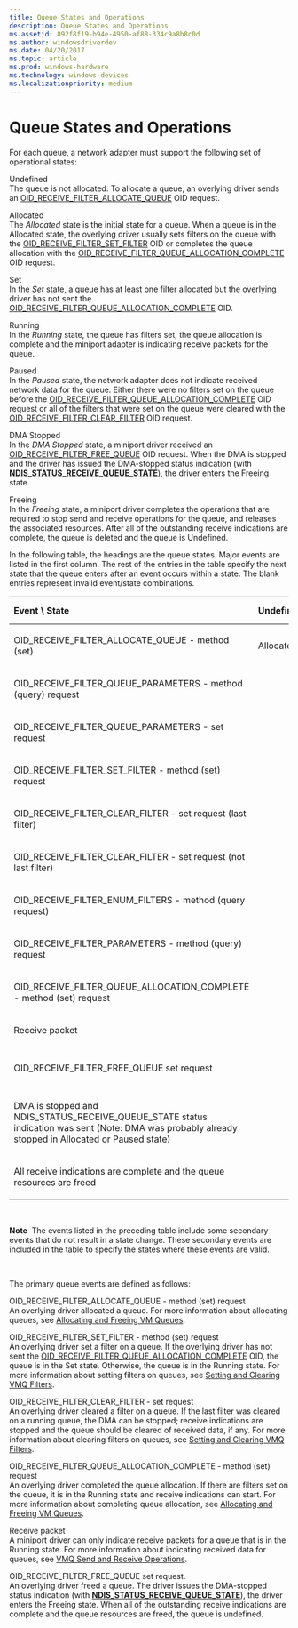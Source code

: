 ```yaml
---
title: Queue States and Operations
description: Queue States and Operations
ms.assetid: 892f8f19-b94e-4950-af88-334c9a8b8c0d
ms.author: windowsdriverdev
ms.date: 04/20/2017
ms.topic: article
ms.prod: windows-hardware
ms.technology: windows-devices
ms.localizationpriority: medium
---
```


# Queue States and Operations





For each queue, a network adapter must support the following set of operational states:

<a href="" id="undefined"></a>Undefined  
The queue is not allocated. To allocate a queue, an overlying driver sends an [OID\_RECEIVE\_FILTER\_ALLOCATE\_QUEUE](https://msdn.microsoft.com/library/windows/hardware/ff569784) OID request.

<a href="" id="allocated"></a>Allocated  
The *Allocated* state is the initial state for a queue. When a queue is in the Allocated state, the overlying driver usually sets filters on the queue with the [OID\_RECEIVE\_FILTER\_SET\_FILTER](https://msdn.microsoft.com/library/windows/hardware/ff569795) OID or completes the queue allocation with the [OID\_RECEIVE\_FILTER\_QUEUE\_ALLOCATION\_COMPLETE](https://msdn.microsoft.com/library/windows/hardware/ff569793) OID request.

<a href="" id="set"></a>Set  
In the *Set* state, a queue has at least one filter allocated but the overlying driver has not sent the [OID\_RECEIVE\_FILTER\_QUEUE\_ALLOCATION\_COMPLETE](https://msdn.microsoft.com/library/windows/hardware/ff569793) OID.

<a href="" id="running"></a>Running  
In the *Running* state, the queue has filters set, the queue allocation is complete and the miniport adapter is indicating receive packets for the queue.

<a href="" id="paused"></a>Paused  
In the *Paused* state, the network adapter does not indicate received network data for the queue. Either there were no filters set on the queue before the [OID\_RECEIVE\_FILTER\_QUEUE\_ALLOCATION\_COMPLETE](https://msdn.microsoft.com/library/windows/hardware/ff569793) OID request or all of the filters that were set on the queue were cleared with the [OID\_RECEIVE\_FILTER\_CLEAR\_FILTER](https://msdn.microsoft.com/library/windows/hardware/ff569785) OID request.

<a href="" id="dma-stopped"></a>DMA Stopped  
In the *DMA Stopped* state, a miniport driver received an [OID\_RECEIVE\_FILTER\_FREE\_QUEUE](https://msdn.microsoft.com/library/windows/hardware/ff569789) OID request. When the DMA is stopped and the driver has issued the DMA-stopped status indication (with [**NDIS\_STATUS\_RECEIVE\_QUEUE\_STATE**](https://msdn.microsoft.com/library/windows/hardware/ff567417)), the driver enters the Freeing state.

<a href="" id="freeing"></a>Freeing  
In the *Freeing* state, a miniport driver completes the operations that are required to stop send and receive operations for the queue, and releases the associated resources. After all of the outstanding receive indications are complete, the queue is deleted and the queue is Undefined.

In the following table, the headings are the queue states. Major events are listed in the first column. The rest of the entries in the table specify the next state that the queue enters after an event occurs within a state. The blank entries represent invalid event/state combinations.

<table>
<colgroup>
<col width="12%" />
<col width="12%" />
<col width="12%" />
<col width="12%" />
<col width="12%" />
<col width="12%" />
<col width="12%" />
<col width="12%" />
</colgroup>
<thead>
<tr class="header">
<th align="left">Event \ State</th>
<th align="left">Undefined</th>
<th align="left">Allocated</th>
<th align="left">Set</th>
<th align="left">Running</th>
<th align="left">Paused</th>
<th align="left">Stop DMA</th>
<th align="left">Freeing</th>
</tr>
</thead>
<tbody>
<tr class="odd">
<td align="left"><p>OID_RECEIVE_FILTER_ALLOCATE_QUEUE - method (set)</p></td>
<td align="left"><p>Allocated</p></td>
<td align="left"></td>
<td align="left"></td>
<td align="left"></td>
<td align="left"></td>
<td align="left"></td>
<td align="left"></td>
</tr>
<tr class="even">
<td align="left"><p>OID_RECEIVE_FILTER_QUEUE_PARAMETERS - method (query) request</p></td>
<td align="left"></td>
<td align="left"><p>Allocated</p></td>
<td align="left"><p>Set</p></td>
<td align="left"><p>Running</p></td>
<td align="left"><p>Paused</p></td>
<td align="left"></td>
<td align="left"></td>
</tr>
<tr class="odd">
<td align="left"><p>OID_RECEIVE_FILTER_QUEUE_PARAMETERS - set request</p></td>
<td align="left"></td>
<td align="left"><p>Allocated</p></td>
<td align="left"><p>Set</p></td>
<td align="left"><p>Running</p></td>
<td align="left"><p>Paused</p></td>
<td align="left"></td>
<td align="left"></td>
</tr>
<tr class="even">
<td align="left"><p>OID_RECEIVE_FILTER_SET_FILTER - method (set) request</p></td>
<td align="left"></td>
<td align="left"><p>Set</p></td>
<td align="left"><p>Set</p></td>
<td align="left"><p>Running</p></td>
<td align="left"><p>Running</p></td>
<td align="left"></td>
<td align="left"></td>
</tr>
<tr class="odd">
<td align="left"><p>OID_RECEIVE_FILTER_CLEAR_FILTER - set request (last filter)</p></td>
<td align="left"></td>
<td align="left"></td>
<td align="left"><p>Allocated</p></td>
<td align="left"><p>Paused</p></td>
<td align="left"></td>
<td align="left"></td>
<td align="left"></td>
</tr>
<tr class="even">
<td align="left"><p>OID_RECEIVE_FILTER_CLEAR_FILTER - set request (not last filter)</p></td>
<td align="left"></td>
<td align="left"></td>
<td align="left"><p>Set</p></td>
<td align="left"><p>Running</p></td>
<td align="left"></td>
<td align="left"></td>
<td align="left"></td>
</tr>
<tr class="odd">
<td align="left"><p>OID_RECEIVE_FILTER_ENUM_FILTERS - method (query request)</p></td>
<td align="left"></td>
<td align="left"><p>Allocated</p></td>
<td align="left"><p>Set</p></td>
<td align="left"><p>Running</p></td>
<td align="left"><p>Paused</p></td>
<td align="left"></td>
<td align="left"></td>
</tr>
<tr class="even">
<td align="left"><p>OID_RECEIVE_FILTER_PARAMETERS - method (query) request</p></td>
<td align="left"></td>
<td align="left"></td>
<td align="left"><p>Set</p></td>
<td align="left"><p>Running</p></td>
<td align="left"></td>
<td align="left"></td>
<td align="left"></td>
</tr>
<tr class="odd">
<td align="left"><p>OID_RECEIVE_FILTER_QUEUE_ALLOCATION_COMPLETE - method (set) request</p></td>
<td align="left"></td>
<td align="left"><p>Paused</p></td>
<td align="left"><p>Running</p></td>
<td align="left"></td>
<td align="left"></td>
<td align="left"></td>
<td align="left"></td>
</tr>
<tr class="even">
<td align="left"><p>Receive packet</p></td>
<td align="left"></td>
<td align="left"></td>
<td align="left"></td>
<td align="left"><p>Running</p></td>
<td align="left"></td>
<td align="left"></td>
<td align="left"></td>
</tr>
<tr class="odd">
<td align="left"><p>OID_RECEIVE_FILTER_FREE_QUEUE set request</p></td>
<td align="left"></td>
<td align="left"><p>Stop DMA</p></td>
<td align="left"></td>
<td align="left"></td>
<td align="left"><p>Stop DMA</p></td>
<td align="left"></td>
<td align="left"></td>
</tr>
<tr class="even">
<td align="left"><p>DMA is stopped and NDIS_STATUS_RECEIVE_QUEUE_STATE status indication was sent (Note: DMA was probably already stopped in Allocated or Paused state)</p></td>
<td align="left"></td>
<td align="left"></td>
<td align="left"></td>
<td align="left"></td>
<td align="left"></td>
<td align="left"><p>Freeing</p></td>
<td align="left"></td>
</tr>
<tr class="odd">
<td align="left"><p>All receive indications are complete and the queue resources are freed</p></td>
<td align="left"></td>
<td align="left"></td>
<td align="left"></td>
<td align="left"></td>
<td align="left"></td>
<td align="left"></td>
<td align="left"><p>Undefined</p></td>
</tr>
</tbody>
</table>

 

**Note**  The events listed in the preceding table include some secondary events that do not result in a state change. These secondary events are included in the table to specify the states where these events are valid.

 

The primary queue events are defined as follows:

<a href="" id="oid-receive-filter-allocate-queue---method--set--request"></a>OID\_RECEIVE\_FILTER\_ALLOCATE\_QUEUE - method (set) request  
An overlying driver allocated a queue. For more information about allocating queues, see [Allocating and Freeing VM Queues](allocating-and-freeing-vm-queues.md).

<a href="" id="oid-receive-filter-set-filter---method--set--request"></a>OID\_RECEIVE\_FILTER\_SET\_FILTER - method (set) request  
An overlying driver set a filter on a queue. If the overlying driver has not sent the [OID\_RECEIVE\_FILTER\_QUEUE\_ALLOCATION\_COMPLETE](https://msdn.microsoft.com/library/windows/hardware/ff569793) OID, the queue is in the Set state. Otherwise, the queue is in the Running state. For more information about setting filters on queues, see [Setting and Clearing VMQ Filters](setting-and-clearing-vmq-filters.md).

<a href="" id="oid-receive-filter-clear-filter---set-request"></a>OID\_RECEIVE\_FILTER\_CLEAR\_FILTER - set request  
An overlying driver cleared a filter on a queue. If the last filter was cleared on a running queue, the DMA can be stopped; receive indications are stopped and the queue should be cleared of received data, if any. For more information about clearing filters on queues, see [Setting and Clearing VMQ Filters](setting-and-clearing-vmq-filters.md).

<a href="" id="oid-receive-filter-queue-allocation-complete---method--set--request"></a>OID\_RECEIVE\_FILTER\_QUEUE\_ALLOCATION\_COMPLETE - method (set) request  
An overlying driver completed the queue allocation. If there are filters set on the queue, it is in the Running state and receive indications can start. For more information about completing queue allocation, see [Allocating and Freeing VM Queues](allocating-and-freeing-vm-queues.md).

<a href="" id="receive-packet"></a>Receive packet  
A miniport driver can only indicate receive packets for a queue that is in the Running state. For more information about indicating received data for queues, see [VMQ Send and Receive Operations](vmq-send-and-receive-operations.md).

<a href="" id="oid-receive-filter-free-queue-set-request-"></a>OID\_RECEIVE\_FILTER\_FREE\_QUEUE set request.  
An overlying driver freed a queue. The driver issues the DMA-stopped status indication (with [**NDIS\_STATUS\_RECEIVE\_QUEUE\_STATE**](https://msdn.microsoft.com/library/windows/hardware/ff567417)), the driver enters the Freeing state. When all of the outstanding receive indications are complete and the queue resources are freed, the queue is undefined.

 

 





